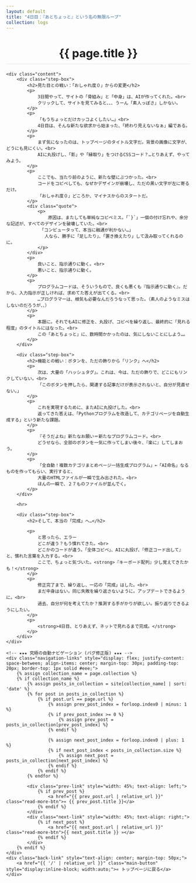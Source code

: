 ```yaml
---
layout: default
title: "4日目：『あとちょっと』という名の無限ループ"
collection: logs
---
```


<div class="container blog-post" style="max-width: 850px;">
    <header style="text-align:center; margin-bottom: 20px;">
        <h1 style="font-size: 2.2em; border-bottom: 2px solid #eee; padding-bottom:10px; margin-bottom: 5px;">{{ page.title }}</h1>
    </header>

    <div class="content">
        <div class="step-box">
            <h2>見た目との戦い：「おしゃれ度０」からの変更</h2>
            <p>
                3日間やって、サイトの「骨組み」と「中身」は、AIが作ってくれた。<br>
                クリックして、サイトを見てみると、、、うーん「素人っぽさ」しかない。
            </p>
            <p>
                「もうちょっとだけカッコよくしたい…」<br>
                4日目は、そんな新たな欲求から始まった、「終わり見えないなぁ」編である。
            </p>
            <p>
                まず気になったのは、トップページのタイトル文字だ。背景の画像に文字が、どうにも見にくい。<br>
                AIに丸投げし、「影」や「縁取り」をつけるCSSコード？…とりあえず、やってみよう。
            </p>
            <p>
                ここでも、当たり前のように、新たな壁にぶつかった。<br>
                コードをコピペしても、なぜかデザインが崩壊し、ただの黒い文字が左に寄るだけ。
                「おしゃれ度０」どころか、マイナスからのスタートだ。
            </p>
            <div class="quote">
                <p>
                    原因は、またしても単純なコピペミス。「`}`」一個の付け忘れや、余分な記述が、すべてのデザインを破壊していた。<br>
                　「コンピュータって、本当に融通が利かない…」
                　 人なら、勝手に「足したり」、「置き換えたり」して汲み取ってくれるのに。
                </p>
            </div>
            <p>
                良いこと、指示通りに動く。<br>
                悪いこと、指示通りに動く。
            </p>
            <p>
                プログラムコードは、そういうもので、良くも悪くも『指示通りに動く』。だから、入力指示が正しければ、求めてた答えが出てくる。<br>
                …プログラマーは、根気も必要なんだろうなって思った。（素人のようなミスはしないのだろうが、、）
            </p>
            <p>
                本題に。それでもAIに修正を、丸投げ、コピペを繰り返し、最終的に「見れる程度」のタイトルにはなった。<br>
                この「あとちょっと」に、数時間かかったのは、気にしないことにしよう…。
            </p>
        </div>

        <div class="step-box">
            <h2>機能との戦い：ボタンを、ただの飾りから「リンク」へ</h2>
            <p>
                次は、大量の「ハッシュタグ」。これは、今は、ただの飾りで、どこにもリンクしていない。<br>
                「このボタンを押したら、関連する記事だけが表示されないと、自分が見直せない。」
            </p>
            <p>
                これを実現するために、またAIに丸投げした。<br>
                返ってきた答えは、「Pythonプログラムを改造して、カテゴリページを自動生成する」という新たな課題。
            </p>
            <p>
                『そうだよね』新たなお願い＝新たなプログラムコード。<br>
                どうせなら、全部のボタンを一気に作ってしまい後々、『楽に』してしまおう。
            </p>
            <p>
                「全自動！複数カテゴリまとめページ一括生成プログラム」←「AI命名」なるものを作ってもらい、実行すると、
                大量のHTMLファイルが一瞬で生み出された。<br>
                ほんの一瞬で、２７ものファイルが並んでく。
            </p>
        </div>
        
        <hr>

        <div class="step-box">
            <h2>そして、本当の「完成」へ…</h2>
 
            <p>
                と思ったら、エラー
                どこが違う？もう慣れてきた。<br>
                どこかのコードが違う。「全体コピペ」、AIに丸投げ、『修正コード出して』と、慣れた言葉を入力する。<br>
                ここで、ちょっと気づいた。<strong>『キーボード配列』少し覚えてきたかも！</strong>
            </p>
            <p>
                修正完了まで、繰り返し、一応の「完成」はした。<br>
                まだ中身はない。同じ失敗を繰り返さないように。アップデートできるように。<br>
                過去、自分が何を考えてたか？推測する手がかりが欲しい。振り返りできるようにしたい。
            </p>
            <p>
                <strong>4日目、とりあえず、ネットで見れるまで完成。</strong>
            </p>
        </div>
    </div>
    
    <!-- ★★★ 究極の自動ナビゲーション (バグ修正版) ★★★ -->
    <div class="navigation-links" style="display: flex; justify-content: space-between; align-items: center; margin-top: 30px; padding-top: 20px; border-top: 1px solid #eee;">
        {% assign collection_name = page.collection %}
        {% if collection_name %}
            {% assign posts_in_collection = site[collection_name] | sort: 'date' %}
            {% for post in posts_in_collection %}
                {% if post.url == page.url %}
                    {% assign prev_post_index = forloop.index0 | minus: 1 %}
                    {% if prev_post_index >= 0 %}
                        {% assign prev_post = posts_in_collection[prev_post_index] %}
                    {% endif %}

                    {% assign next_post_index = forloop.index0 | plus: 1 %}
                    {% if next_post_index < posts_in_collection.size %}
                        {% assign next_post = posts_in_collection[next_post_index] %}
                    {% endif %}
                {% endif %}
            {% endfor %}
            
            <div class="prev-link" style="width: 45%; text-align: left;">
                {% if prev_post %}
                    <a href="{{ prev_post.url | relative_url }}" class="read-more-btn">« {{ prev_post.title }}</a>
                {% endif %}
            </div>
            <div class="next-link" style="width: 45%; text-align: right;">
                {% if next_post %}
                    <a href="{{ next_post.url | relative_url }}" class="read-more-btn">{{ next_post.title }} »</a>
                {% endif %}
            </div>
        {% endif %}
    </div>
    <div class="back-link" style="text-align: center; margin-top: 50px;">
        <a href="{{ '/' | relative_url }}" class="main-button" style="display:inline-block; width:auto;">« トップページに戻る</a>
    </div>
</div>